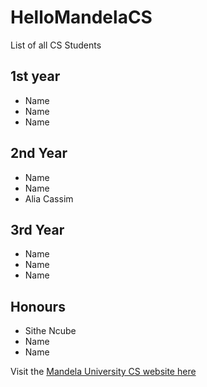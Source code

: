 # HelloMandelaCS

List of all CS Students

## 1st year
- Name
- Name
- Name

## 2nd Year
- Name
- Name
- Alia Cassim

## 3rd Year
- Name
- Name
- Name

## Honours
- Sithe Ncube
- Name
- Name

Visit the [Mandela University CS website here](http://cs.mandela.ac.za/)
